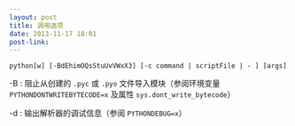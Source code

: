 ```yaml
---
layout: post
title: 调用选项
date: 2013-11-17 18:01
post-link: 
---
```


    python[w] [-BdEhimOQsStuUvVWxX3] [-c command | scriptFile | - ] [args]

-B
: 阻止从创建的 `.pyc` 或 `.pyo` 文件导入模块（参阅环境变量
`PYTHONDONTWRITEBYTECODE=x` 及属性 `sys.dont_write_bytecode`）

-d
: 输出解析器的调试信息（参阅 `PYTHONDEBUG=x`）
